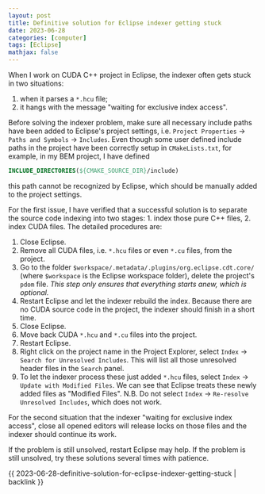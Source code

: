 ```yaml
---
layout: post
title: Definitive solution for Eclipse indexer getting stuck
date: 2023-06-28
categories: [computer]
tags: [Eclipse]
mathjax: false
---
```


When I work on CUDA C++ project in Eclipse, the indexer often gets stuck in two situations:

1.  when it parses a `*.hcu` file;
2.  it hangs with the message "waiting for exclusive index access".

Before solving the indexer problem, make sure all necessary include paths have been added to Eclipse's project settings, i.e. `Project Properties` → `Paths and Symbols` → `Includes`. Even though some user defined include paths in the project have been correctly setup in `CMakeLists.txt`, for example, in my BEM project, I have defined

```cmake
INCLUDE_DIRECTORIES(${CMAKE_SOURCE_DIR}/include)
```

this path cannot be recognized by Eclipse, which should be manually added to the project settings.

For the first issue, I have verified that a successful solution is to separate the source code indexing into two stages: 1. index those pure C++ files, 2. index CUDA files. The detailed procedures are:

1.  Close Eclipse.
2.  Remove all CUDA files, i.e. `*.hcu` files or even `*.cu` files, from the project.
3.  Go to the folder `$workspace/.metadata/.plugins/org.eclipse.cdt.core/` (where `$workspace` is the Eclipse workspace folder), delete the project's `pdom` file. *This step only ensures that everything starts anew, which is optional.*
4.  Restart Eclipse and let the indexer rebuild the index. Because there are no CUDA source code in the project, the indexer should finish in a short time.
5.  Close Eclipse.
6.  Move back CUDA `*.hcu` and `*.cu` files into the project.
7.  Restart Eclipse.
8.  Right click on the project name in the Project Explorer, select `Index` → `Search for Unresolved Includes`. This will list all those unresolved header files in the `Search` panel.
9.  To let the indexer process these just added `*.hcu` files, select `Index` → `Update with Modified Files`. We can see that Eclipse treats these newly added files as "Modified Files". N.B. Do not select `Index` → `Re-resolve Unresolved Includes`, which does not work.

For the second situation that the indexer "waiting for exclusive index access", close all opened editors will release locks on those files and the indexer should continue its work.

If the problem is still unsolved, restart Eclipse may help. If the problem is still unsolved, try these solutions several times with patience.

{{ 2023-06-28-definitive-solution-for-eclipse-indexer-getting-stuck | backlink }}
